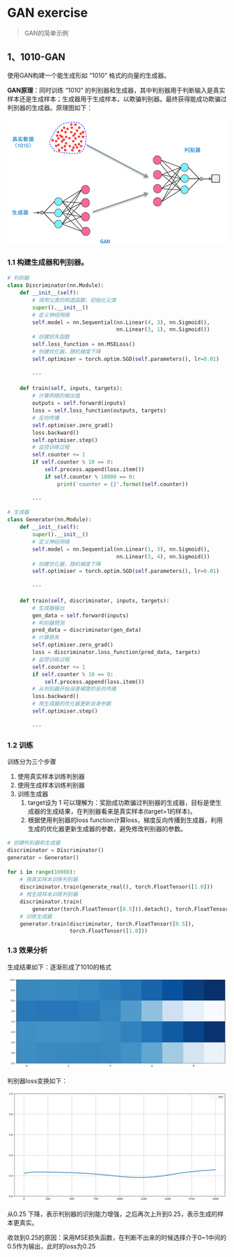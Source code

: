 # GAN exercise

> GAN的简单示例

## 1、1010-GAN

使用GAN构建一个能生成形如 “1010” 格式的向量的生成器。

**GAN原理**：同时训练 “1010” 的判别器和生成器，其中判别器用于判断输入是真实样本还是生成样本；生成器用于生成样本，以欺骗判别器。最终获得能成功欺骗过判别器的生成器。原理图如下：

![GAN model](../../img/1010-GAN.png)

### 1.1 构建生成器和判别器。
```python
# 判别器
class Discriminator(nn.Module):
    def __init__(self):
        # 调用父类的构造函数，初始化父类
        super().__init__()
        # 定义神经网络
        self.model = nn.Sequential(nn.Linear(4, 3), nn.Sigmoid(),
                                   nn.Linear(3, 1), nn.Sigmoid())
        # 创建损失函数
        self.loss_function = nn.MSELoss()
        # 创建优化器，随机梯度下降
        self.optimiser = torch.optim.SGD(self.parameters(), lr=0.01)

        ···

    def train(self, inputs, targets):
        # 计算网络的输出值
        outputs = self.forward(inputs)
        loss = self.loss_function(outputs, targets)
        # 反向传播
        self.optimiser.zero_grad()
        loss.backward()
        self.optimiser.step()
        # 监控训练过程
        self.counter += 1
        if self.counter % 10 == 0:
            self.process.append(loss.item())
            if self.counter % 10000 == 0:
                print('counter = {}'.format(self.counter))

        ···
```

```python
# 生成器
class Generator(nn.Module):
    def __init__(self):
        super().__init__()
        # 定义神经网络
        self.model = nn.Sequential(nn.Linear(1, 3), nn.Sigmoid(),
                                   nn.Linear(3, 4), nn.Sigmoid())
        # 创建优化器，随机梯度下降
        self.optimiser = torch.optim.SGD(self.parameters(), lr=0.01)

        ···

    def train(self, discriminator, inputs, targets):
        # 生成器输出
        gen_data = self.forward(inputs)
        # 判别器预测
        pred_data = discriminator(gen_data)
        # 计算损失
        self.optimiser.zero_grad()
        loss = discriminator.loss_function(pred_data, targets)
        # 监控训练过程
        self.counter += 1
        if self.counter % 10 == 0:
            self.process.append(loss.item())
        # 从判别器开始误差梯度的反向传播
        loss.backward()
        # 用生成器的优化器更新自身参数
        self.optimiser.step()

        ···
```

### 1.2 训练
训练分为三个步骤
1. 使用真实样本训练判别器
2. 使用生成样本训练判别器
3. 训练生成器
    1. target设为 1 可以理解为：奖励成功欺骗过判别器的生成器，目标是使生成器的生成结果，在判别器看来是真实样本(target=1的样本)。
    2. 根据使用判别器的loss function计算loss，梯度反向传播到生成器，利用生成的优化器更新生成器的参数，避免修改判别器的参数。


```python
# 创建判别器和生成器
discriminator = Discriminator()
generator = Generator()

for i in range(10000):
    # 用真实样本训练判别器
    discriminator.train(generate_real(), torch.FloatTensor([1.0]))
    # 用生成样本训练判别器
    discriminator.train(
        generator(torch.FloatTensor([0.5])).detach(), torch.FloatTensor([0.0]))
    # 训练生成器
    generator.train(discriminator, torch.FloatTensor([0.5]),
                    torch.FloatTensor([1.0]))
```

### 1.3 效果分析

生成结果如下：逐渐形成了1010的格式

<img src="../../img/1010-gan-gen-process.png" alt="生成结果" style="zoom:50%;" />

判别器loss变换如下：

<img src="../../img/1010-discriminator-loss.png" style="zoom:50%;" />

从0.25 下降，表示判别器的识别能力增强，之后再次上升到0.25，表示生成的样本更真实。

收敛到0.25的原因：采用MSE损失函数，在判断不出来的时候选择介于0~1中间的0.5作为输出，此时的loss为0.25

